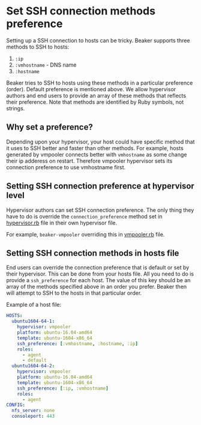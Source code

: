 # Set SSH connection methods preference

Setting up a SSH connection to hosts can be tricky. Beaker supports three methods to SSH to hosts:

1. `:ip`
2. `:vmhostname` - DNS name
3. `:hostname`

Beaker tries to SSH to hosts using these methods in a particular preference (order). Default preference is mentioned above. We allow hypervisor authors and end users to provide an array of these methods that reflects their preference. Note that methods are identified by Ruby symbols, not strings.

## Why set a preference?

Depending upon your hypervisor, your host could have specific method that it uses to SSH better and faster than other methods. For example, hosts generated by vmpooler connects better with `vmhostname` as some change their ip adderess on restart. Therefore vmpooler hypervisor sets its connection preference to use vmhostname first.

## Setting SSH connection preference at hypervisor level

Hypervisor authors can set SSH connection preference. The only thing they have to do is override the `connection_preference` method set in [hypervisor.rb](https://github.com/puppetlabs/beaker/blob/master/lib/beaker/hypervisor.rb) file in their own hypervisor file.

For example, `beaker-vmpooler` overriding this in [vmpooler.rb](https://github.com/puppetlabs/beaker-vmpooler/blob/master/lib/beaker/hypervisor/vmpooler.rb) file.

## Setting SSH connection methods in hosts file

End users can override the connection preference that is default or set by their hypervisor. This can be done from your hosts file. All you need to do is provide a `ssh_preference` for each host. The value of this key should be an array of the methods specified above in an order you prefer. Beaker then will attempt to SSH to the hosts in that particular order.

Example of a host file:

```yaml
HOSTS:
  ubuntu1604-64-1:
    hypervisor: vmpooler
    platform: ubuntu-16.04-amd64
    template: ubuntu-1604-x86_64
    ssh_preference: [:vmhostname, :hostname, :ip]
    roles:
      - agent
      - default
  ubuntu1604-64-2:
    hypervisor: vmpooler
    platform: ubuntu-16.04-amd64
    template: ubuntu-1604-x86_64
    ssh_preference: [:ip, :vmhostname]
    roles:
      - agent
CONFIG:
  nfs_server: none
  consoleport: 443
```
